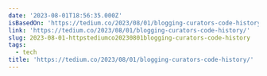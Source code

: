 ```yaml
---
date: '2023-08-01T18:56:35.000Z'
isBasedOn: 'https://tedium.co/2023/08/01/blogging-curators-code-history/'
link: 'https://tedium.co/2023/08/01/blogging-curators-code-history/'
slug: 2023-08-01-httpstediumco20230801blogging-curators-code-history
tags:
  - tech
title: 'https://tedium.co/2023/08/01/blogging-curators-code-history/'
---
```


